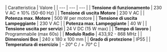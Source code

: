 
| Caratteristica | Valore |
| --- | --- | --- |
| **Tensione di funzionamento** | 230 V AC ± 10% (50-60 Hz) |
| **Tensione di uscita Motore** | 230 V AC |
| **Potenza max. Motore** | 500 W per motore |
| **Tensione di uscita Lampeggiante** | 230 V AC |
| **Potenza max. Lampeggiante** | 40 W |
| **Tensione uscita per servizi** | 24 V DC (15 W max) |
| **Tempo di lavoro** | Programmabile (max 60s) |
| **Modulo Radio** | 433,92 - 868 MHz |
| **Dimensioni Box** | 240 x 180 x 100 mm |
| **Grado di protezione** | IP55 |
| **Temperatura di esercizio** | - 20° C / + 70° C |